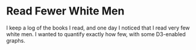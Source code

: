 # Read Fewer White Men

I keep a log of the books I read, and one day I noticed that I read very few white men. I wanted to quantify exactly how few, with some D3-enabled graphs.
